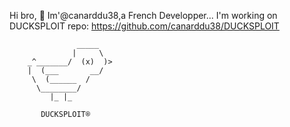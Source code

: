 Hi bro, 👋
Im'@canarddu38,a French Developper... 
I'm working on DUCKSPLOIT repo:
https://github.com/canarddu38/DUCKSPLOIT

                   _____
                  |     \  
        _^_______/  (x)  )>
        |  (___       __/  
         \  (______  /      
          \________/
             |_ |_    

           DUCKSPLOIT®
